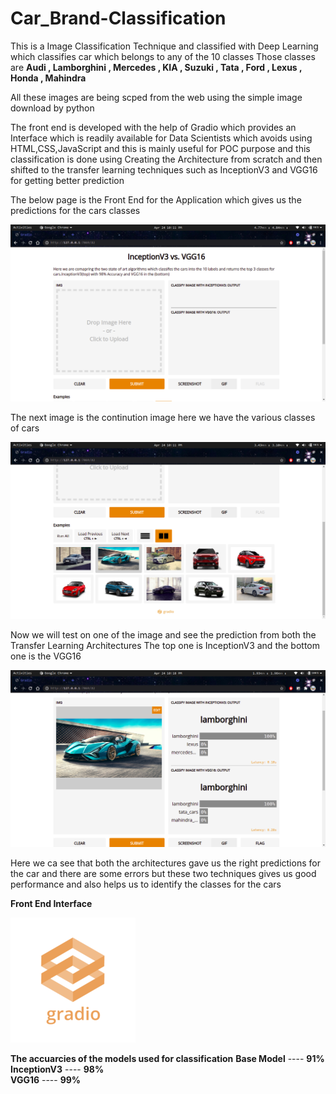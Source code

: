 # Car_Brand-Classification
This is a Image Classification Technique and classified with Deep Learning which classifies car which belongs to any of the 10 classes
Those classes are <b>Audi , Lamborghini , Mercedes , KIA , Suzuki , Tata , Ford , Lexus , Honda , Mahindra</b>

All these images are being scped from the web using the simple image download by python

The front end is developed with the help of Gradio which provides an Interface which is readily available for Data Scientists which avoids using HTML,CSS,JavaScript and this is mainly useful for POC purpose and this classification is done using Creating the Architecture from scratch and then shifted to the transfer learning techniques such as InceptionV3 and VGG16 for getting better prediction

The below page is the Front End for the Application which gives us the  predictions for the cars classes

<img src = "fend.png">

The next image is the continution image here we have the various classes of cars

<img src = "fe1.png">


Now we will test on one of the image and see the prediction from both the Transfer Learning Architectures
The top one is InceptionV3 and the bottom one is the VGG16

<img src="lamb1.png">


Here we ca see that both the architectures gave us the right predictions for the car and there are some errors but these two techniques gives us good performance and also helps us to identify the classes for the cars

<b>Front End Interface</b>

<img src= "gradio.png">

<b>The accuarcies of the models used for classification</b>
<b>Base Model</b> ----  <b>91%</b>  <br>
<b>InceptionV3</b>  ----  <b>98%</b> <br>
<b>VGG16</b>   ----  <b>99%</b>
